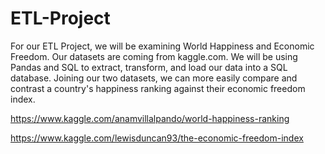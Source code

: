 # ETL-Project

For our ETL Project, we will be examining World Happiness and Economic Freedom. Our datasets are coming from kaggle.com. We will be using Pandas and SQL to extract, transform, and load our data into a SQL database. Joining our two datasets, we can more easily compare and contrast a country's happiness ranking against their economic freedom index.

https://www.kaggle.com/anamvillalpando/world-happiness-ranking

https://www.kaggle.com/lewisduncan93/the-economic-freedom-index
